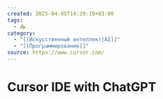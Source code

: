 ```yaml
---
created: 2025-04-05T14:29:19+03:00
tags:
  - 📥
category:
  - "[[Искусственный интеллект|AI]]"
  - "[[Программирование]]"
source: https://www.cursor.com/
---
```


# Cursor IDE with ChatGPT